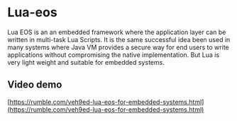 # Lua-eos
Lua EOS is an an embedded framework where the application layer can be written in multi-task Lua Scripts. 
It is the same successful idea been used in many systems where Java VM provides a secure way for end users to
write applications without compromising the native implementation. But Lua is very light weight and suitable for
embedded systems.

## Video demo

[https://rumble.com/veh9ed-lua-eos-for-embedded-systems.html](https://rumble.com/veh9ed-lua-eos-for-embedded-systems.html)


